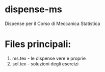 # dispense-ms
Dispense per il Corso di Meccanica Statistica

# Files principali:
1. ms.tex  - le dispense vere e proprie
2. sol.tex - soluzioni degli esercizi
